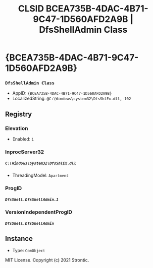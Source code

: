﻿---
title: "CLSID BCEA735B-4DAC-4B71-9C47-1D560AFD2A9B | DfsShellAdmin Class"
excerpt: What is COM-Object CLSID BCEA735B-4DAC-4B71-9C47-1D560AFD2A9B?
---

# {BCEA735B-4DAC-4B71-9C47-1D560AFD2A9B}

### `DfsShellAdmin Class`
* AppID: `{BCEA735B-4DAC-4B71-9C47-1D560AFD2A9B}`
* LocalizedString: `@C:\Windows\system32\DfsShlEx.dll,-102`

## Registry


### Elevation

* Enabled: `1`

### InprocServer32

##### `C:\Windows\System32\DfsShlEx.dll`
* ThreadingModel: `Apartment`

### ProgID

##### `DfsShell.DfsShellAdmin.1`

### VersionIndependentProgID

##### `DfsShell.DfsShellAdmin`

## Instance

* Type: `ComObject`

MIT License. Copyright (c) 2021 Strontic.


